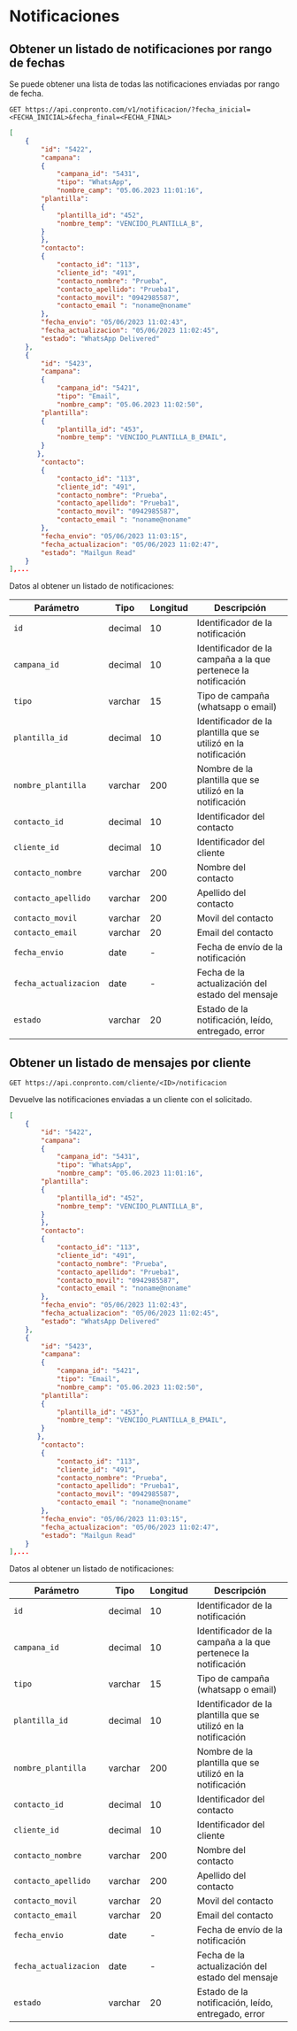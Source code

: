 # Notificaciones

## Obtener un listado de notificaciones por rango de fechas

Se puede obtener una lista de todas las notificaciones enviadas por rango de fecha.

`GET https://api.conpronto.com/v1/notificacion/?fecha_inicial=<FECHA_INICIAL>&fecha_final=<FECHA_FINAL>`

``` json title="Respuesta al consultar un listado de notificaciones:"
[	
    {
	    "id": "5422",
        "campana": 
        {
            "campana_id": "5431",
            "tipo": "WhatsApp",
            "nombre_camp": "05.06.2023 11:01:16",
	    "plantilla": 
        {
            "plantilla_id": "452",
            "nombre_temp": "VENCIDO_PLANTILLA_B",
        }
        },
	    "contacto": 
        {
            "contacto_id": "113",
            "cliente_id": "491",
    	    "contacto_nombre": "Prueba",
    	    "contacto_apellido": "Prueba1",
    	    "contacto_movil": "0942985587",
    	    "contacto_email ": "noname@noname"
    	},
	    "fecha_envio": "05/06/2023 11:02:43",
        "fecha_actualizacion": "05/06/2023 11:02:45",
	    "estado": "WhatsApp Delivered"
	},
	{
	    "id": "5423",
        "campana": 
        {
            "campana_id": "5421",
            "tipo": "Email",
            "nombre_camp": "05.06.2023 11:02:50",
	    "plantilla": 
        {
            "plantilla_id": "453",
            "nombre_temp": "VENCIDO_PLANTILLA_B_EMAIL",
        }
       },
	    "contacto": 
        {
            "contacto_id": "113",
            "cliente_id": "491",
    	    "contacto_nombre": "Prueba",
    	    "contacto_apellido": "Prueba1",
    	    "contacto_movil": "0942985587",
    	    "contacto_email ": "noname@noname"
    	},
	    "fecha_envio": "05/06/2023 11:03:15",
        "fecha_actualizacion": "05/06/2023 11:02:47",
	    "estado": "Mailgun Read"
	}
],...
```

Datos al obtener un listado de notificaciones:

| Parámetro   | Tipo    | Longitud | Descripción |
| ----------- | ------- | -------- | ----------- |
| `id`|decimal|10|Identificador de la notificación|
| `campana_id`|decimal|10|Identificador de la campaña a la que pertenece la notificación|
| `tipo`|varchar|15|Tipo de campaña (whatsapp o email)|
| `plantilla_id`|decimal|10|Identificador de la plantilla que se utilizó en la notificación|
| `nombre_plantilla`|varchar|200|Nombre de la plantilla que se utilizó en la notificación|
| `contacto_id`|decimal|10|Identificador del contacto|
| `cliente_id`|decimal|10|Identificador del cliente|
| `contacto_nombre`|varchar|200|Nombre del contacto|
| `contacto_apellido`|varchar|200|Apellido del contacto|
| `contacto_movil`|varchar|20|Movil del contacto|
| `contacto_email`|varchar|20|Email del contacto|
| `fecha_envio`|date|-|Fecha de envío de la notificación|
| `fecha_actualizacion`|date|-|Fecha de la actualización del estado del mensaje|
| `estado`|varchar|20|Estado de la notificación, leído, entregado, error|

## Obtener un listado de mensajes por cliente

`GET https://api.conpronto.com/cliente/<ID>/notificacion`

Devuelve las notificaciones enviadas a un cliente con el <ID> solicitado.

``` json title="Respuesta al consultar un listado de notificaciones:"
[	
    {
	    "id": "5422",
        "campana": 
        {
            "campana_id": "5431",
            "tipo": "WhatsApp",
            "nombre_camp": "05.06.2023 11:01:16",
	    "plantilla": 
        {
            "plantilla_id": "452",
            "nombre_temp": "VENCIDO_PLANTILLA_B",
        }
        },
	    "contacto": 
        {
            "contacto_id": "113",
            "cliente_id": "491",
    	    "contacto_nombre": "Prueba",
    	    "contacto_apellido": "Prueba1",
    	    "contacto_movil": "0942985587",
    	    "contacto_email ": "noname@noname"
    	},
	    "fecha_envio": "05/06/2023 11:02:43",
        "fecha_actualizacion": "05/06/2023 11:02:45",
	    "estado": "WhatsApp Delivered"
	},
	{
	    "id": "5423",
        "campana": 
        {
            "campana_id": "5421",
            "tipo": "Email",
            "nombre_camp": "05.06.2023 11:02:50",
	    "plantilla": 
        {
            "plantilla_id": "453",
            "nombre_temp": "VENCIDO_PLANTILLA_B_EMAIL",
        }
       },
	    "contacto": 
        {
            "contacto_id": "113",
            "cliente_id": "491",
    	    "contacto_nombre": "Prueba",
    	    "contacto_apellido": "Prueba1",
    	    "contacto_movil": "0942985587",
    	    "contacto_email ": "noname@noname"
    	},
	    "fecha_envio": "05/06/2023 11:03:15",
        "fecha_actualizacion": "05/06/2023 11:02:47",
	    "estado": "Mailgun Read"
	}
],...
```

Datos al obtener un listado de notificaciones:

| Parámetro   | Tipo    | Longitud | Descripción |
| ----------- | ------- | -------- | ----------- |
| `id`|decimal|10|Identificador de la notificación|
| `campana_id`|decimal|10|Identificador de la campaña a la que pertenece la notificación|
| `tipo`|varchar|15|Tipo de campaña (whatsapp o email)|
| `plantilla_id`|decimal|10|Identificador de la plantilla que se utilizó en la notificación|
| `nombre_plantilla`|varchar|200|Nombre de la plantilla que se utilizó en la notificación|
| `contacto_id`|decimal|10|Identificador del contacto|
| `cliente_id`|decimal|10|Identificador del cliente|
| `contacto_nombre`|varchar|200|Nombre del contacto|
| `contacto_apellido`|varchar|200|Apellido del contacto|
| `contacto_movil`|varchar|20|Movil del contacto|
| `contacto_email`|varchar|20|Email del contacto|
| `fecha_envio`|date|-|Fecha de envío de la notificación|
| `fecha_actualizacion`|date|-|Fecha de la actualización del estado del mensaje|
| `estado`|varchar|20|Estado de la notificación, leído, entregado, error|